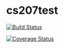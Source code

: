 
# cs207test

[![Build Status](https://travis-ci.org/sawellons/cs207test.svg?branch=master)](https://travis-ci.org/sawellons/cs207test)

[![Coverage Status](https://coveralls.io/repos/github/sawellons/cs207test/badge.svg?branch=master)](https://coveralls.io/github/sawellons/cs207test?branch=master)